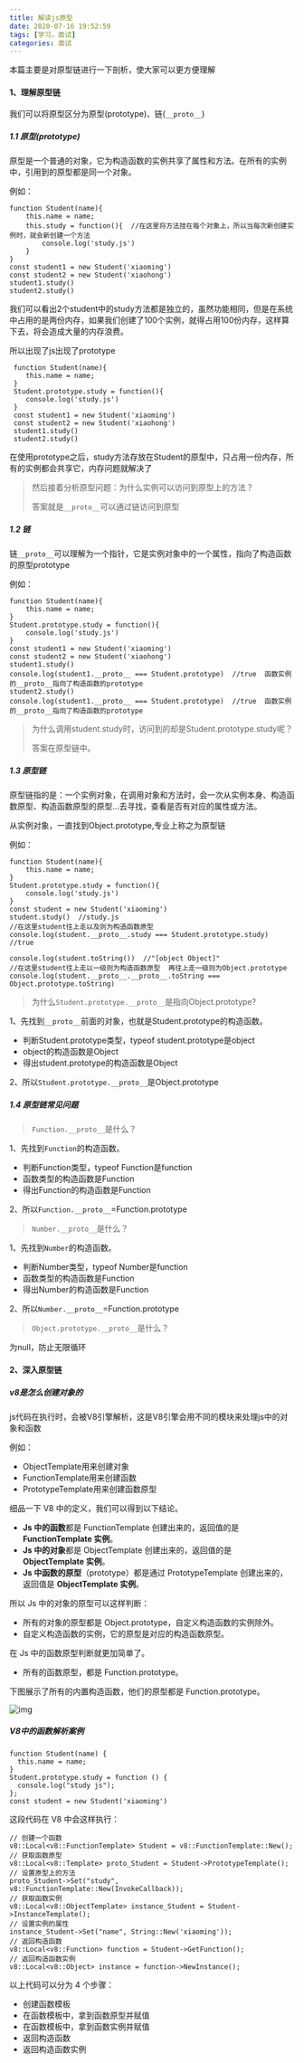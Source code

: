 ```yaml
---
title: 解读js原型
date: 2020-07-16 19:52:59
tags: [学习，面试]
categories: 面试
---
```


本篇主要是对原型链进行一下剖析，使大家可以更方便理解

<!-- more -->

#### 1、理解原型链

我们可以将原型区分为原型(prototype)、链(`__proto__`)

##### 1.1 原型(prototype)

原型是一个普通的对象，它为构造函数的实例共享了属性和方法。在所有的实例中，引用到的原型都是同一个对象。

例如：

```
function Student(name){
    this.name = name;
    this.study = function(){  //在这里将方法挂在每个对象上，所以当每次新创建实例时，就会新创建一个方法
    	console.log('study.js')  
    }
}
const student1 = new Student('xiaoming')
const student2 = new Student('xiaohong')
student1.study()
student2.study()
```

我们可以看出2个student中的study方法都是独立的，虽然功能相同，但是在系统中占用的是两份内存，如果我们创建了100个实例，就得占用100份内存，这样算下去，将会造成大量的内存浪费。

所以出现了js出现了prototype

```
 function Student(name){
 	this.name = name;
 }
 Student.prototype.study = function(){
 	console.log('study.js')
 }
 const student1 = new Student('xiaoming')
 const student2 = new Student('xiaohong')
 student1.study()
 student2.study()
```

在使用prototype之后，study方法存放在Student的原型中，只占用一份内存，所有的实例都会共享它，内存问题就解决了

>  然后接着分析原型问题：为什么实例可以访问到原型上的方法？
>
>  答案就是`__proto__`可以通过链访问到原型

##### 1.2 链

链`__proto__`可以理解为一个指针，它是实例对象中的一个属性，指向了构造函数的原型prototype

例如：

```
function Student(name){
	this.name = name;
}
Student.prototype.study = function(){
	console.log('study.js')
}
const student1 = new Student('xiaoming')
const student2 = new Student('xiaohong')
student1.study()
console.log(student1.__proto__ === Student.prototype)  //true  函数实例的__proto__指向了构造函数的prototype
student2.study()
console.log(student1.__proto__ === Student.prototype)  //true  函数实例的__proto__指向了构造函数的prototype
```

> 为什么调用student.study时，访问到的却是Student.prototype.study呢？
>
> 答案在原型链中。

##### 1.3 原型链

原型链指的是：一个实例对象，在调用对象和方法时，会一次从实例本身、构造函数原型、构造函数原型的原型...去寻找，查看是否有对应的属性或方法。

从实例对象，一直找到Object.prototype,专业上称之为原型链

例如：

```
function Student(name){
	this.name = name;
}
Student.prototype.study = function(){
	console.log('study.js')
}
const student = new Student('xiaoming')
student.study()  //study.js
//在这里student往上走以及则为构造函数原型
console.log(student.__proto__.study === Student.prototype.study)  //true

console.log(student.toString())  //"[object Object]"
//在这里student往上走以一级则为构造函数原型  再往上走一级则为Object.prototype
console.log(student.__proto__.__proto__.toString === Object.prototype.toString)
```

> 为什么`Student.prototype.__proto__`是指向Object.prototype?

1、先找到`__proto__`前面的对象，也就是Student.prototype的构造函数。

- 判断Student.prototype类型，typeof student.prototype是object
- object的构造函数是Object
- 得出student.prototype的构造函数是Object

2、所以`Student.prototype.__proto__`是Object.prototype

##### 1.4 原型链常见问题

> `Function.__proto__`是什么？

1、先找到`Function`的构造函数。

- 判断Function类型，typeof Function是function
- 函数类型的构造函数是Function
- 得出Function的构造函数是Function

2、所以`Function.__proto__`=Function.prototype

> `Number.__proto__`是什么？

1、先找到`Number`的构造函数。

- 判断Number类型，typeof Number是function
- 函数类型的构造函数是Function
- 得出Number的构造函数是Function

2、所以`Number.__proto__`=Function.prototype

> `Object.prototype.__proto__`是什么？

为null，防止无限循环


#### 2、深入原型链

##### v8是怎么创建对象的

js代码在执行时，会被V8引擎解析，这是V8引擎会用不同的模块来处理js中的对象和函数

例如：

-  ObjectTemplate用来创建对象
-  FunctionTemplate用来创建函数
-  PrototypeTemplate用来创建函数原型

细品一下 V8 中的定义，我们可以得到以下结论。

- **Js 中的函数**都是 FunctionTemplate 创建出来的，返回值的是 **FunctionTemplate 实例**。
- **Js 中的对象**都是 ObjectTemplate 创建出来的，返回值的是 **ObjectTemplate 实例**。
- **Js 中函数的原型**（prototype）都是通过 PrototypeTemplate 创建出来的，返回值是 **ObjectTemplate 实例**。

所以 Js 中的对象的原型可以这样判断：

- 所有的对象的原型都是 Object.prototype，自定义构造函数的实例除外。
- 自定义构造函数的实例，它的原型是对应的构造函数原型。

在 Js 中的函数原型判断就更加简单了。

- 所有的函数原型，都是 Function.prototype。

下图展示了所有的内置构造函数，他们的原型都是 Function.prototype。

![img](https://user-gold-cdn.xitu.io/2020/7/9/17333de1b0b0f873?imageslim)

##### V8中的函数解析案例

```
function Student(name) {
  this.name = name;
}
Student.prototype.study = function () {
  console.log("study js");
};
const student = new Student('xiaoming')
```

这段代码在 V8 中会这样执行：

```
// 创建一个函数
v8::Local<v8::FunctionTemplate> Student = v8::FunctionTemplate::New();
// 获取函数原型
v8::Local<v8::Template> proto_Student = Student->PrototypeTemplate();
// 设置原型上的方法
proto_Student->Set("study", v8::FunctionTemplate::New(InvokeCallback));
// 获取函数实例
v8::Local<v8::ObjectTemplate> instance_Student = Student->InstanceTemplate();
// 设置实例的属性
instance_Student->Set("name", String::New('xiaoming'));
// 返回构造函数
v8::Local<v8::Function> function = Student->GetFunction();
// 返回构造函数实例
v8::Local<v8::Object> instance = function->NewInstance();
```

以上代码可以分为 4 个步骤：

-  创建函数模板
-  在函数模板中，拿到函数原型并赋值
-  在函数模板中，拿到函数实例并赋值
-  返回构造函数
-  返回构造函数实例
